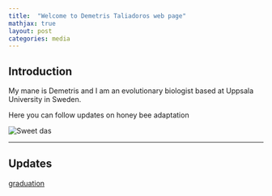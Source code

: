 ```yaml
---
title:  "Welcome to Demetris Taliadoros web page"
mathjax: true
layout: post
categories: media
---
```


## Introduction

My mane is Demetris and I am an evolutionary biologist based at Uppsala University in Sweden.

Here you can follow updates on honey bee adaptation 


![Sweet das](https://cdn.britannica.com/18/240418-050-38F9D3A5/plasterer-bee-Colletes-daviesanus.jpg)

---------------------------------------------------------------------------

## Updates

[graduation](https://transevo.de/announcements)
